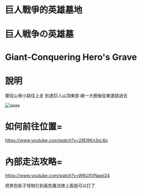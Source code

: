 # 巨人戰爭的英雄墓地
# 巨人戦争の英雄墓	
# Giant-Conquering Hero's Grave

# 說明
要從山脊小路往上走
到達巨人山頂東部
繞一大圈後從東邊跳過去

![aaaa](https://user-images.githubusercontent.com/4385327/158023027-38d3b697-02f2-4d60-a079-1b32dbe2fc6b.jpg)

# 如何前往位置=
https://www.youtube.com/watch?v=29D9Kn3xL6o

# 內部走法攻略=
https://www.youtube.com/watch?v=W6UXVNawl24

把黑色影子怪物引到黃色魔法陣上面就可以打了
